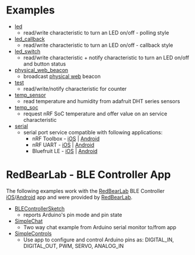 # Examples

* [led](led)
  * read/write characteristic to turn an LED on/off - polling style
* [led_callback](led_callback)
  * read/write characteristic to turn an LED on/off - callback style
* [led_switch](led_switch)
  * read/write characteristic + notify characteristic to turn an LED on/off and button status
* [physical_web_beacon](physical_web_beacon)
  * broadcast [physical web](http://physical-web.org) beacon
* [test](test)
  * read/write/notify characteristic for counter
* [temp_sensor](temp_sensor)
  * read temperature and humidity from adafruit DHT series sensors
* [temp_soc](temp_sensor)
  * request nRF SoC temperature and offer value on an service characteristic
* [serial](serial)
  * serial port service compatible with following applications:
    - nRF Toolbox - [iOS](https://itunes.apple.com/us/app/nrf-toolbox/id820906058?mt=8) | [Android](https://play.google.com/store/apps/details?id=no.nordicsemi.android.nrftoolbox)
    - nRF UART - [iOS](https://itunes.apple.com/us/app/nrf-uart/id614594903?mt=8) | [Android](https://play.google.com/store/apps/details?id=com.nordicsemi.nrfUARTv2)
    - Bluefruit LE - [iOS](https://itunes.apple.com/us/app/adafruit-bluefruit-le-connect/id830125974?mt=8) | [Android](https://play.google.com/store/apps/details?id=com.adafruit.bluefruit.le.connect)

# RedBearLab - BLE Controller App

The following examples work with the [RedBearLab](http://redbearlab.com) BLE Controller [iOS](https://itunes.apple.com/us/app/ble-controller/id855062200?mt=8)/[Android](https://play.google.com/store/apps/details?id=com.redbear.redbearbleclient&hl=en) app and were provided by [RedBearLab](http://redbearlab.com).

  * [BLEControllerSketch](RedBearLab/BLEControllerSketch)
    * reports Arduino's pin mode and pin state
  * [SimpleChat](RedBearLab/SimpleChat)
    * Two way chat example from Arduino serial monitor to/from app
  * [SimpleControls](RedBearLab/SimpleControls)
    * Use app to configure and control Arduino pins as: DIGITAL_IN, DIGITAL_OUT, PWM, SERVO, ANALOG_IN

